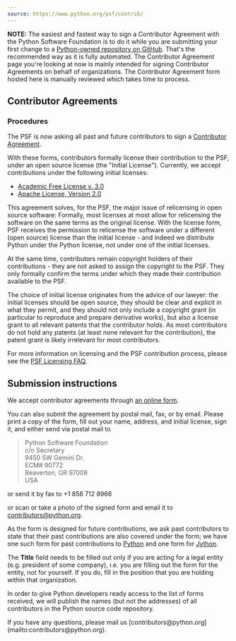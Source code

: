 ```yaml
---
source: https://www.python.org/psf/contrib/
---
```

**NOTE:** The easiest and fastest way to sign a Contributor Agreement with the
Python Software Foundation is to do it while you are submitting your first
change to a [Python-owned repository on GitHub](https://github.com/python/).
That's the recommended way as it is fully automated. The Contributor
Agreement page you're looking at now is mainly intended for signing
Contributor Agreements on behalf of organizations.
The Contributor Agreement form hosted here is manually reviewed
which takes time to process.

## Contributor Agreements

### Procedures

The PSF is now asking all past and future contributors
to sign a [Contributor Agreement](https://www.python.org/psf/contrib/contrib-form/).

With these forms, contributors formally license their contribution
to the PSF, under an open source license (the "Initial License").
Currently, we accept contributions under the following initial
licenses:

- [Academic Free License v. 3.0](https://opensource.org/licenses/AFL-3.0)
- [Apache License, Version 2.0](http://opensource.org/licenses/apache2.0.php)

This agreement solves, for the PSF, the major issue of relicensing
in open source software: Formally, most licenses at most allow for
relicensing the software on the same terms as the original license.
With the license form, PSF receives the permission to relicense the
software under a different (open source) license than the initial
license - and indeed we distribute Python under the Python license,
not under one of the initial licenses.

At the same time, contributors remain copyright holders of their 
contributions - they are not asked to assign the copyright to the
PSF. They only formally confirm the terms under which they made
their contribution available to the PSF.

The choice of initial license originates from the advice of our
lawyer: the initial licenses should be open source, they should
be clear and explicit in what they permit, and they should not
only include a copyright grant (in particular to reproduce and
prepare derivative works), but also a license grant to all relevant
patents that the contributor holds. As most contributors do not
hold any patents (at least none relevant for the contribution),
the patent grant is likely irrelevant for most contributors.

For more information on licensing and the PSF contribution process,
please see the
[PSF Licensing FAQ](http://www.python.org/cgi-bin/moinmoin/PythonSoftwareFoundationLicenseFaq).

## Submission instructions

We accept contributor agreements through
[an online form](https://www.python.org/psf/contrib/contrib-form/).

You can also submit the agreement by postal mail, fax,
or by email. Please print a copy of the form, fill out your
name, address, and initial license, sign it, and either send via postal
mail to

> Python Software Foundation  
> c/o Secretary  
> 9450 SW Gemini Dr.  
> ECM# 90772  
> Beaverton, OR 97008  
> USA

or send it by fax to +1 858 712 8966

or scan or take a photo of the signed form and email it to
[contributors@python.org](mailto:contributors@python.org).

As the form is designed for future contributions, we ask
past contributors to state that their past contributions are
also covered under the form; we have one such form for past
contributions to [Python](https://www.python.org/psf/contrib/contrib-form-python/)
and one form for [Jython](https://www.python.org/psf/contrib/contrib-form-jython/).

The **Title** field needs to be filled out only if you are
acting for a legal entity (e.g. president of some company),
i.e. you are filling out the form for the entity, not for yourself.
If you do, fill in the position that you are holding within
that organization.

In order to give Python developers ready access to the list
of forms received, we will publish the names (but not the
addresses) of all contributors in the Python source code repository.

<p>
If you have any questions, please mail us
[contributors@python.org](mailto:contributors@python.org).
